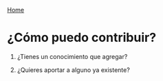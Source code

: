 [Home](https://trucolibre.github.io/)

# ¿Cómo puedo contribuir?

1. ¿Tienes un conocimiento que agregar?

2. ¿Quieres aportar a alguno ya existente?
